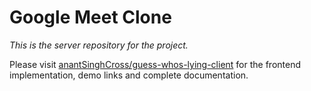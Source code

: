# Google Meet Clone

*This is the server repository for the project.*

Please visit [anantSinghCross/guess-whos-lying-client](https://github.com/anantSinghCross/guess-whos-lying-client) for the frontend implementation, demo links and complete documentation.

